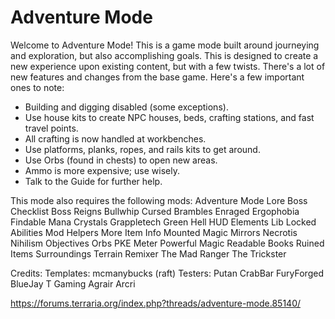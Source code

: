 # Adventure Mode

Welcome to Adventure Mode! This is a game mode built around journeying and exploration, but also accomplishing goals. This is designed to create a new experience upon existing content, but with a few twists. There's a lot of new features and changes from the base game. Here's a few important ones to note:
- Building and digging disabled (some exceptions).
- Use house kits to create NPC houses, beds, crafting stations, and fast travel points.
- All crafting is now handled at workbenches.
- Use platforms, planks, ropes, and rails kits to get around.
- Use Orbs (found in chests) to open new areas.
- Ammo is more expensive; use wisely.
- Talk to the Guide for further help.



This mode also requires the following mods:
  Adventure Mode Lore
  Boss Checklist
  Boss Reigns
  Bullwhip
  Cursed Brambles
  Enraged
  Ergophobia
  Findable Mana Crystals
  Grappletech
  Green Hell
  HUD Elements Lib
  Locked Abilities
  Mod Helpers
  More Item Info
  Mounted Magic Mirrors
  Necrotis
  Nihilism
  Objectives
  Orbs
  PKE Meter
  Powerful Magic
  Readable Books
  Ruined Items
  Surroundings
  Terrain Remixer
  The Mad Ranger
  The Trickster



Credits:
  Templates:
    mcmanybucks (raft)
  Testers:
    Putan
    CrabBar
    FuryForged
    BlueJay T Gaming
    Agrair
    Arcri

https://forums.terraria.org/index.php?threads/adventure-mode.85140/
